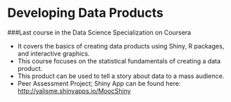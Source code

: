 # Developing Data Products
###Last course in the Data Science Specialization on Coursera

- It covers the basics of creating data products using Shiny, R packages, and interactive graphics. 
- This course focuses on the statistical fundamentals of creating a data product.
- This product can be used to tell a story about data to a mass audience.
- Peer Assessment Project; Shiny App can be found here: http://yalisme.shinyapps.io/MoocShiny
